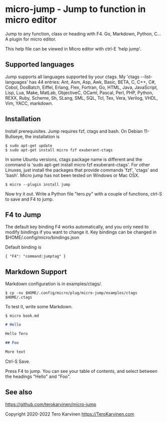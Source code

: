 # micro-jump - Jump to function in micro editor

Jump to any function, class or heading with F4. Go, Markdown, Python, C... A plugin for micro editor.

This help file can be viewed in Micro editor with ctrl-E 'help jump'. 

## Supported languages

Jump supports all languages supported by your ctags. My 'ctags --list-languages' has 44 entries: Ant, Asm, Asp, Awk, Basic, BETA, C, C++, C#, Cobol, DosBatch, Eiffel, Erlang, Flex, Fortran, Go, HTML, Java, JavaScript, Lisp, Lua, Make, MatLab, ObjectiveC, OCaml, Pascal, Perl, PHP, Python, REXX, Ruby, Scheme, Sh, SLang, SML, SQL, Tcl, Tex, Vera, Verilog, VHDL, Vim, YACC, markdown.

## Installation

Install prerequisites. Jump requires fzf, ctags and bash. On Debian 11-Bullseye, the installation is

	$ sudo apt-get update
	$ sudo apt-get install micro fzf exuberant-ctags

In some Ubuntu versions, ctags package name is different and the command is 'sudo apt-get install micro fzf exuberant-ctags'. For other Linuxes, just install the packages that provide commands 'fzf', 'ctags' and 'bash'. Micro jump has not been tested on Windows or Mac OSX. 

	$ micro --plugin install jump

Now try it out. Write a Python file "tero.py" with a couple of functions, ctrl-S to save and F4 to jump. 

## F4 to Jump 

The default key binding F4 works automatically, and you only need to modify bindings if you want to change it. Key bindings can be changed in $HOME/.config/micro/bindings.json

Default binding is 

	{ "F4": "command:jumptag" }

## Markdown Support

Markdown configuration is in examples/ctags/. 

	$ cp -nv $HOME/.config/micro/plug/micro-jump/examples/ctags $HOME/.ctags

To test it, write some Markdown.

	$ micro book.md

```markdown
# Hello

Hello Tero

## Foo

More text
```

Ctrl-S Save. 

Press F4 to jump. You can see your table of contents, and select between the headings "Hello" and "Foo". 

## See also

https://github.com/terokarvinen/micro-jump

Copyright 2020-2022 Tero Karvinen https://TeroKarvinen.com

